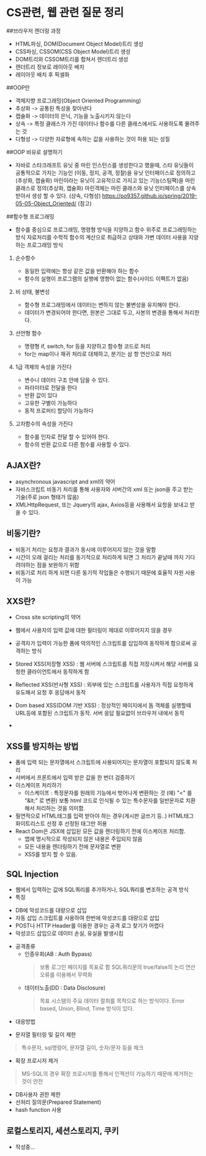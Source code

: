 # CS관련, 웹 관련 질문 정리

##브라우저 렌더링 과정
  * HTML파싱, DOM(Document Object Model)트리 생성
  * CSS파싱, CSSOM(CSS Object Model)트리 생성
  * DOM트리와 CSSOM트리를 합쳐서 렌더트리 생성
  * 렌더트리 정보로 레이아웃 배치
  * 레이아웃 배치 후 픽셀화

##OOP란
  * 객체지향 프로그래밍(Object Oriented Programming)
  * 추상화 -> 공통된 특성을 찾아낸다
  * 캡슐화 -> 데이터의 은닉, 기능을 노출시키지 않는다
  * 상속 -> 특정 클래스가 가진 데이터나 함수를 다른 클래스에서도 사용하도록 물려주는 것
  * 다형성 -> 다양한 자료형에 속하는 값을 사용하는 것이 허용 되는 성질

##OOP 비유로 설명하기
  * 자바로 스타크래프트 유닛 중 마린 인스턴스를 생성한다고 했을때,
    스타 유닛들이 공통적으로 가지는 기능인 (이동, 정지, 공격, 정찰)을 유닛 인터페이스로 정의하고(추상화, 캡슐화)
    마린이라는 유닛이 고유적으로 가지고 있는 기능(스팀팩)을 마린 클래스로 정의(추상화, 캡슐화)
    마린객체는 마린 클래스와 유닛 인터페이스를 상속받아서 생성 할 수 있다. (상속, 다형성)
    https://po9357.github.io/spring/2019-05-05-Object_Oriented/ (참고)
 

##함수형 프로그래밍
  * 함수를 중심으로 프로그래밍, 명령형 방식을 지양하고 함수 위주로 프로그래밍하는 방식
    자료처리를 수학적 함수의 계산으로 취급하고 상태와 가변 데이터 사용을 지양하는 프로그래밍 방식
    
  1. 순수함수 
      - 동일한 입력에는 항상 같은 값을 반환해야 하는 함수
      - 함수의 실행이 프로그램의 실행에 영향이 없는 함수(사이드 이펙트가 없음)

  1. 비 상태, 불변성
      - 함수형 프로그래밍에서 데이터는 변하지 않는 불변성을 유지해야 한다.
      - 데이터가 변경되어야 한다면, 원본은 그대로 두고, 사본의 변경을 통해서 처리한다.
  
  1. 선언형 함수
      - 명령형 if, switch, for 등을 지양하고 함수형 코드로 처리
      - for는 map이나 재귀 처리로 대체하고, 분기는 삼 항 연산으로 처리
  
  1. 1급 객체의 속성을 가진다
      - 변수나 데이터 구조 안에 담을 수 있다.
      - 파라미터로 전달을 한다
      - 반환 값이 있다
      - 고유한 구별이 가능하다
      - 동적 프로퍼티 할당이 가능하다
  
  1. 고차함수의 속성을 가진다
      - 함수를 인자로 전달 할 수 있어야 한다.
      - 함수의 반환 값으로 다른 함수를 사용할 수 있다.

## AJAX란?
 * asynchronous javascript and xml의 약어
 * 자바스크립트 비동기 처리를 통해 사용자와 서버간의 xml 또는 json을 주고 받는 기술(주로 json 형태가 많음)
 * XMLHttpRequest, 또는 Jquery의 ajax, Axios등을 사용해서 요청을 보내고 받을 수 있다.
 
## 비동기란?
 * 비동기 처리는 요청과 결과가 동시에 이루어지지 않는 것을 말함
 * 시간이 오래 걸리는 처리를 동기적으로 처리하게 되면 그 처리가 끝날때 까지 기다려야하는 점을 보완하기 위함
 * 비동기로 처리 하게 되면 다른 동기적 작업들은 수행되기 때문에 효율적 자원 사용이 가능

## XXS란?
 * Cross site scripting의 약어
 * 웹에서 사용자의 입력 값에 대한 필터링이 제대로 이루어지지 않을 경우
 * 공격자가 입력이 가능한 폼에 악의적인 스크립트를 삽입하여 동작하게 함으로써 공격하는 방식
 
 * Stored XSS(저장형 XSS) : 웹 서버에 스크립트를 직접 저장시켜서 해당 서버를 요청한 클라이언트에서 동작하게 함
 * Reflected XSS(반사형 XSS) : 외부에 있는 스크립트를 사용자가 직접 요청하게 유도해서 요청 후 응답에서 동작
 * Dom based XSS(DOM 기반 XSS) : 정상적인 페이지에서 돔 객체를 실행할때 URL등에 포함된 스크립트가 동작. 서버 응답 필요없이 브라우저 내에서 동작
 * 

## XSS를 방지하는 방법
 * 폼에 입력 되는 문자열에서 스크립트에 사용되어지는 문자열이 포함되지 않도록 처리
 * 서버에서 프론트에서 입력 받은 값을 한 번더 검증하기
 * 이스케이프 처리하기
   - 이스케이프 : 특정문자를 원래의 기능에서 벗어나게 변환하는 것 (예) "<" 를 "&#38;lt&#59;" 로 변환)
               보통 html 코드로 인식될 수 있는 특수문자를 일반문자로 치환해서 처리하는 것을 의미함.
 * 필연적으로 HTML태그를 입력 받아야 하는 경우(게시판 글쓰기 등..) HTML태그 화이트리스트 선정 후 선정된 태그만 허용
 * React Dom은 JSX에 삽입된 모든 값을 렌더링하기 전에 이스케이프 처리함.
   - 앱에 명시적으로 작성되지 않은 내용은 주입되지 않음
   - 모든 내용을 렌더링하기 전에 문자열로 변환
   - XSS를 방지 할 수 있음.

## SQL Injection
 * 웹에서 입력하는 값에 SQL쿼리를 추가하거나, SQL쿼리를 변조하는 공격 방식
 * 특징
  - DB에 악성코드를 대량으로 삽입
  - 자동 삽입 스크립트를 사용하여 한번에 악성코드를 대량으로 삽입
  - POST나 HTTP Header를 이용한 경우는 공격 로그 찾기가 어렵다
  - 악성코드 삽입으로 데이터 손실, 유실을 발생시킴
 * 공격종류
   - 인증우회(AB : Auth Bypass)
     > 보통 로그인 페이지를 목표로 함
     > SQL쿼리문의 true/false의 논리 연산 오류를 이용해서 무력화
   - 데이터노출(DD : Data Disclosure)
     > 목표 시스템의 주요 데이터 절취를 목적으로 하는 방식이다. Error based, Union, Blind, Time 방식이 있다.
 * 대응방법
  - 문자열 필터링 및 길이 제한
   > 특수문자, sql명령어, 문자열 길이, 숫자/문자 등을 체크
  - 확장 프로시저 제거
   > MS-SQL의 경우 확장 프로시저를 통해서 인젝션이 가능하기 때문에 제거하는 것이 안전
  - DB사용자 권한 제한
  - 선처리 질의문(Prepared Statement)
  - hash function 사용

## 로컬스토리지, 세션스토리지, 쿠키
 * 작성중...
